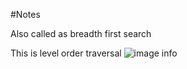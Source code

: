 #Notes

Also called as breadth first search

This is level order traversal
![image info](https://s3.us-west-2.amazonaws.com/secure.notion-static.com/100ab3fd-3a05-46d0-ad89-c2bc55989f5c/Screenshot_2023-03-05_at_3.22.20_PM.png?X-Amz-Algorithm=AWS4-HMAC-SHA256&X-Amz-Content-Sha256=UNSIGNED-PAYLOAD&X-Amz-Credential=AKIAT73L2G45EIPT3X45%2F20230305%2Fus-west-2%2Fs3%2Faws4_request&X-Amz-Date=20230305T095616Z&X-Amz-Expires=86400&X-Amz-Signature=c4f8778503409986a6d7bfebd5401f1946246c8ede1e07e7cabf9c45d639a239&X-Amz-SignedHeaders=host&response-content-disposition=filename%3D%22Screenshot%25202023-03-05%2520at%25203.22.20%2520PM.png%22&x-id=GetObject)
